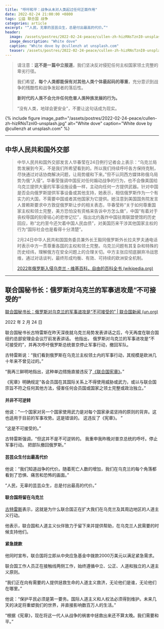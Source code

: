 ```yaml
---
title: "呼吁和平：战争从未对人类起过任何正面作用"
date: 2022-02-24 21:00:00 +0800
tags: 公益 联合国 战争
categories: article
excerpt: "“人民，无辜的芸芸众生，总是付出最高的代价。”"
header:
  image: /assets/postres/2022-02-24-peace/cullen-zh-hizRNsTznI0-unsplash.jpg
  image_description: "White dove"
  caption: "White dove by @cullenzh at unsplash.com"
  teaser: /assets/postres/2022-02-24-peace/cullen-zh-hizRNsTznI0-unsplash.jpg
---
```


> 请注意：**这不是一篇中立报道**，我们坚决反对侵犯任何主权国家领土完整的卑劣行径。
>
> 我们希望，**每个人类都能保有对其他人类个体最起码的尊重**，充分意识到战争的残酷性和战争发起者的落后性。
>
> **新时代的人类不会允许任何危害人类种族发展的行为。**
>
> “没有人类，地球会更安全”，不要让这句话成为现实。
>

{% include figure image_path="/assets/postres/2022-02-24-peace/cullen-zh-hizRNsTznI0-unsplash.jpg" alt="White dove" caption="White dove by @cullenzh at unsplash.com" %}

-----

## 中华人民共和国外交部

> 中华人民共和国外交部发言人华春莹在24日例行记者会上表示：“乌克兰局势发展到今天，不是我们所希望看到的。所以我们持续呼吁各方保持克制，尽快通过对话协商解决问题，让局势缓和下来。”但不认同西方媒体称俄乌局势为俄“入侵”。华春莹强调中国反对任何煽动战争的行为，也不会像美国给乌克兰提供大量的军事设施设备一样，主动向任何一方提供武器。针对中国是否会向俄罗斯提供军事设备或其他支持，她表示，相信俄罗斯作为一个有实力的大国，不需要中国或者其他国家为它提供。她注意到美国国务院发言人普赖斯要求中方敦促俄罗斯让步的相关表态，华春莹称“关于如何尊重国家主权和领土完整，美方恐怕没有资格来告诉中方怎么做”，中国“有着对于丧权辱国的刻骨铭心的悲惨记忆”，指出北约轰炸中国驻南联盟使馆的历史回应，称“北约至今还欠着中国人民血债”，对美国历来干涉其他国家主权的行为“国际社会也是看得十分清楚”。
>
> 2月24日中华人民共和国国务委员兼外长王毅同俄罗斯外长拉夫罗夫通电话时表示中方一贯尊重各国的主权和领土完整。乌克兰问题有其复杂和特殊的历史经纬，理解俄方在安全问题上的合理关切。中方主张应彻底摒弃冷战思维，通过对话谈判，最终形成均衡、有效、可持续的欧洲安全机制。
>
> [2022年俄罗斯入侵乌克兰 - 维基百科，自由的百科全书 (wikipedia.org)](https://zh.wikipedia.org/wiki/2022年俄羅斯入侵烏克蘭)

-----

## 联合国秘书长：俄罗斯对乌克兰的军事进攻是“不可接受的”

[联合国秘书长：俄罗斯对乌克兰的军事进攻是“不可接受的” | 联合国新闻 (un.org)](https://news.un.org/zh/story/2022/02/1099722)

2022 年 2 月 24 日

联合国秘书长古特雷斯在昨天深夜就乌克兰局势发表讲话之后，今天再度在联合国纽约总部安理会会议厅前发表讲话。 他指出， 俄罗斯对乌克兰的军事进攻是“不可接受的”，并再次呼吁俄罗斯总统普京停止军事行动，撤回军队。

古特雷斯说：“我们看到俄罗斯在乌克兰主权领土内的军事行动，其规模是欧洲几十年来不曾见过的。”

“我再三鲜明地指出，这种单边措施直接违反了[《联合国宪章》](https://www.un.org/zh/about-us/un-charter/full-text)。”

《宪章》明确规定“各会员国在其国际关系上不得使用威胁或武力，或以与联合国宗旨不符之任何其他方法，侵害任何会员国或国家之领土完整或政治独立。”

#### 并非不可逆转

他说：“一个国家对另一个国家使用武力是对每个国家承诺坚持的原则的背弃。这也适用于目前的军事攻势。这是错误的。 这违反了《宪章》。 ”

“这是不可接受的。”

古特雷斯强调，“但这并不是不可逆转的。 我重申我昨晚对普京总统的呼吁。停止军事行动。 把部队撤回俄罗斯。”

#### 芸芸众生付出最高代价

他说：“我们知道战争的代价。随着死亡人数的增加，我们在乌克兰的每个角落都看到了恐惧、痛苦和恐怖的画面。”

“人民，无辜的芸芸众生，总是付出最高的代价。”

#### 联合国将留在乌克兰

[古特雷斯](https://www.un.org/sg/zh)表示，这就是为什么联合国正在扩大我们在乌克兰及其周边地区的人道主义行动。

他表示，联合国和人道主义伙伴致力于留下来并提供帮助，在乌克兰人民需要的时候支持他们。

#### 紧急拨款

他同时宣布，联合国将立即从中央应急基金中拨款2000万美元以满足紧急需求。

联合国工作人员正在接触线两侧工作，始终遵循中立、公正、人道和独立的人道主义原则。

“我们正在向有需要的人提供拯救生命的人道主义救济，无论他们是谁，无论他们在哪里。”

他说：“保护平民必须是第一要务。国际人道主义和人权法必须得到维护。未来几天的决定将重塑我们的世界，并直接影响数百万人的生活。”

“根据《宪章》，现在将这一代人从战争的祸害中拯救出来还不算太晚。我们需要和平。”
